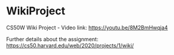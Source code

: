 # WikiProject
CS50W Wiki Project - Video link: https://youtu.be/8M2BmHwqja4

Further details about the assignment: https://cs50.harvard.edu/web/2020/projects/1/wiki/
